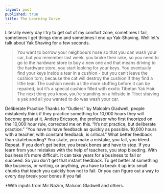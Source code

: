 ```yaml
---
layout: post
published: true
title: The Learning Curve
---
```


Literally every day I try to get out of my comfort zone, sometimes I fail, sometimes I get things done and sometimes I end up Yak-Shaving.
Well let's talk about Yak Shaving for a few seconds.

> You want to borrow your neighbours hose so that you can wash your car, but you remember last week, you broke their rake, so you need to go to the hardware store to buy a new one and that means driving to the hardware store, you start looking for your keys. You eventually find your keys inside a tear in a cushion - but you can’t leave the cushion torn, because the cat will destroy the cushion if they find a little tear. The cushion needs a little more stuffing before it can be repaired, but it’s a special cushion filled with exotic Tibetan Yak Hair.
The next thing you know, you’re standing on a hillside in Tibet shaving a yak and all you wanted to do was wash your car.



Deliberate Practice
Thanks to “Outliers” by Malcolm Gladwell, people mistakenly think if they practice something for 10,000 hours they will become great at it.
Anders Ericsson, the professor who first theorized on the 10,000 hour rule, corrected me on this. “It’s not practice, but deliberate practice.”
“You have to have feedback as quickly as possible. 10,000 hours with a teacher, with constant feedback, is critical.”
What better feedback than skateboarding? You skate, you make a mistake, you fall, you bleed. Repeat.
If you don’t get better, you break bones and have to stop. If you learn from your mistakes with the help of teachers, you stop bleeding.
With business it’s more difficult. It can take years for a business to fail or succeed. So you don’t get that instant feedback.
To get better at something like business, or writing, or anything, you have to break it up into small chunks that teach you quickly how not to fail.
Or you can figure out a way to every day break your bones if you fail.




*With inputs from Mir Nazim, Malcom Gladwell and others.
